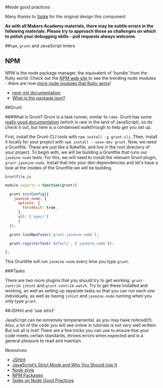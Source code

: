 #Node good practices 

Many thanks to [Spike](http://github.com/Spike01) for the original design this component

**As with all Makers Academy materials, there may be subtle errors in the following materials. Please try to approach those as challenges on which to polish your debugging skills - pull requests always welcome.**

##`npm`, `grunt` and JavaScript linters

## NPM

NPM is the node package manager, the equivalent of 'bundle' from the Ruby world.  Check out the [NPM web site](https://www.npmjs.com/) to see the trending node modules - there are now [more node modules that Ruby gems](http://www.modulecounts.com/)!

* [npm-init documentation](https://www.npmjs.org/doc/cli/npm-init.html)  
* [What is the package.json?](https://docs.nodejitsu.com/articles/getting-started/npm/what-is-the-file-package-json) 

##Grunt

###What is Grunt?
Grunt is a task runner, similar to `rake`. Grunt has some [really good documentation](http://gruntjs.com/getting-started) (which is rare in the land of JavaScript), so do check it out, but here is a condensed walkthrough to help get you set up.

First, install the Grunt-CLI tools with `npm install -g grunt-cli`. Then, install it locally for your project with `npm install --save-dev grunt`. 
Now, we need a Gruntfile. These are just like a Rakefile, and live in the root directory of your project. To begin with, we will be building a Gruntfile that runs our `jasmine-node` tests. For this, we will need to install the relevant Grunt plugin, `grunt-jasmine-node`. Install that into your dev-dependencies and let's have a look at the insides of the Gruntfile we will be building. 

`Gruntfile.js`
```javascript
module.exports = function(grunt){

  grunt.initConfig({
    jasmine_node: {
      options: {
        forceExit: true,
      },
      all: ['spec/']
      }
  });

  grunt.loadNpmTasks('grunt-jasmine-node');

  grunt.registerTask('default', ['jasmine_node']);

};
```

This Gruntfile will run `jasmine-node` every time you type `grunt`. 

###Tasks

There are two more plugins that you should try to get working: `grunt-contrib-jshint` and `grunt-contrib-watch`. Try to get these installed and working, as well as setting up separate tasks so that you can run each one individually, as well as having `jshint` and `jasmine-node` running when you only type `grunt`.

##JSHint and 'use strict'

JavaScript can be extremely temperamental, as you may have noticed(!!). Also, a lot of the code you will see online in tutorials is not very well written. But not all is lost! There are a few tricks you can use to ensure that your code meets certain standards, throws errors when expected and is a general pleasure to read and maintain. 

Resources:

* [JSHint](http://jshint.com/)  
* [JavaScript’s Strict Mode and Why You Should Use It](http://cjihrig.com/blog/javascripts-strict-mode-and-why-you-should-use-it/)  
* [Node style](https://github.com/felixge/node-style-guide)
* [NPM Packages](https://www.npmjs.com/)
* [Spike on Node Good Practices](https://www.youtube.com/watch?v=-EaT-6rGNqI)
